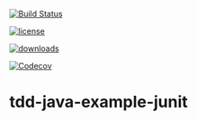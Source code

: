 [![Build Status](https://travis-ci.org/deltatronica/tdd-java-example-junit.svg)](https://travis-ci.org/deltatronica/tdd-java-example-junit)

[![license](https://img.shields.io/github/license/deltatronica/tdd-java-example-junit.svg)](https://github.com/deltatronica/tdd-java-example-junit/)

[![downloads](https://img.shields.io/npm/dm/tdd-java-example-junit.svg?style=flat-square)](https://github.com/deltatronica/tdd-java-example-junit/)

[![Codecov](https://img.shields.io/codecov/c/github/codecov/tdd-java-example-junit.svg)](https://github.com/deltatronica/tdd-java-example-junit/)

# tdd-java-example-junit

